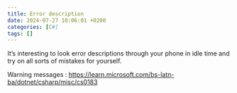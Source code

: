 ```yaml
---
title: Error description
date: 2024-07-27 10:06:01 +0200
categories: [C#]
tags: []
---
```


It’s interesting to look error descriptions through your phone  in idle time and try on all sorts of mistakes for yourself.

Warning messages 
: <https://learn.microsoft.com/bs-latn-ba/dotnet/csharp/misc/cs0183>